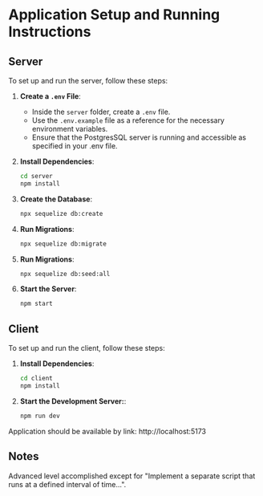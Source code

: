 # Application Setup and Running Instructions

## Server

To set up and run the server, follow these steps:

1. **Create a `.env` File**:

   - Inside the `server` folder, create a `.env` file.
   - Use the `.env.example` file as a reference for the necessary environment variables.
   - Ensure that the PostgresSQL server is running and accessible as specified in your .env file.

2. **Install Dependencies**:

   ```bash
   cd server
   npm install
   ```

3. **Create the Database**:

   ```bash
   npx sequelize db:create
   ```

4. **Run Migrations**:

   ```bash
   npx sequelize db:migrate
   ```

5. **Run Migrations**:

   ```bash
   npx sequelize db:seed:all
   ```

6. **Start the Server**:
   ```bash
   npm start
   ```

## Client

To set up and run the client, follow these steps:

1. **Install Dependencies**:
   ```bash
   cd client
   npm install
   ```
1. **Start the Development Server:**:
   ```bash
   npm run dev
   ```

Application should be available by link: http://localhost:5173

## Notes

Advanced level accomplished except for "Implement a separate script that runs at a defined interval of time...".
